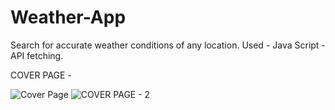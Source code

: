 # Weather-App

Search for accurate weather conditions of any location.
Used - Java Script
     - API fetching.
     
COVER PAGE - 

![Cover Page](https://user-images.githubusercontent.com/91837580/201390897-12f3b48d-27dc-489f-8364-22fb7f559cad.jpg)
![COVER PAGE - 2](https://user-images.githubusercontent.com/91837580/201391305-65d50986-b75e-49bf-b72d-5e3cc29fbd68.jpg)
